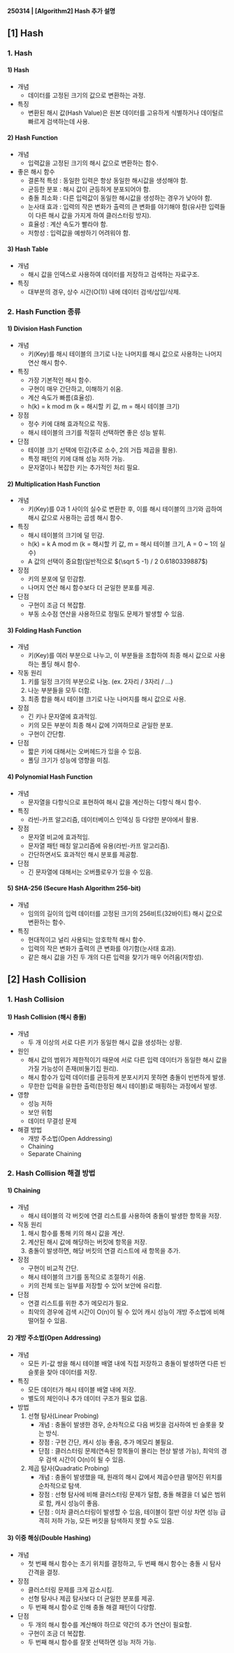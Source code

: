 **250314 | [Algorithm2] Hash 추가 설명**

## [1] Hash
### 1. Hash
#### 1) Hash
- 개념
    - 데이터를 고정된 크기의 값으로 변환하는 과정.
- 특징
    - 변환된 해시 값(Hash Value)은 원본 데이터를 고유하게 식별하거나 데이털르 빠르게 검색하는데 사용.

#### 2) Hash Function
- 개념
    - 입력값을 고정된 크기의 해시 값으로 변환하는 함수.
- 좋은 해시 함수
    - 결론적 특성 : 동일한 입력은 항상 동일한 해시값을 생성해야 함.
    - 균등한 분포 : 해시 값이 균등하게 분포되어야 함.
    - 충돌 최소화 : 다른 입력값이 동일한 해시값을 생성하는 경우가 낮아야 함.
    - 눈사태 효과 : 입력의 작은 변화가 출력의 큰 변화를 야기해야 함(유사한 입력들이 다른 해시 값을 가지게 하여 클러스터링 방지).
    - 효율성 : 계산 속도가 빨라야 함.
    - 저항성 : 입력값을 예쌍하기 어려워야 함.

#### 3) Hash Table
- 개념
    - 해시 값을 인덱스로 사용하여 데이터를 저장하고 검색하는 자료구조.
- 특징
    - 대부분의 경우, 상수 시간(O(1)) 내에 데이터 검색/삽입/삭제.

### 2. Hash Function 종류
#### 1) Division Hash Function
- 개념
    - 키(Key)를 해시 테이블의 크기로 나눈 나머지를 해시 값으로 사용하는 나머지 연산 해시 함수.
- 특징
    - 가장 기본적인 해시 함수.
    - 구현이 매우 간단하고, 이해하기 쉬움.
    - 계산 속도가 빠름(효율성).
    - h(k) = k mod m (k = 해시할 키 값, m = 해시 테이블 크기)
- 장점
    - 정수 키에 대해 효과적으로 작동.
    - 해시 테이블의 크기를 적절히 선택하면 좋은 성능 발휘.
- 단점
    - 테이블 크기 선택에 민감(주로 소수, 2의 거듭 제곱을 활용).
    - 특정 패턴의 키에 대해 성능 저하 가능.
    - 문자열이나 복잡한 키는 추가적인 처리 필요.

#### 2) Multiplication Hash Function
- 개념
    - 키(Key)를 0과 1 사이의 실수로 변환한 후, 이를 해시 테이블의 크기와 곱하여 해시 값으로 사용하는 곱셈 해시 함수.
- 특징
    - 해시 테이블의 크기에 덜 민감.
    - h(k) = k A mod m (k = 해시할 키 값, m = 해시 테이블 크기, A = 0 ~ 1의 실수)
    - A 값의 선택이 중요함(일반적으로 $(\sqrt 5 -1) / 2 0.6180339887$)
- 장점
    - 키의 분포에 덜 민감함.
    - 나머지 연산 해시 함수보다 더 균일한 분포를 제공.
- 단점
    - 구현이 조금 더 복잡함.
    - 부동 소수점 연산을 사용하므로 정밀도 문제가 발생할 수 있음.

#### 3) Folding Hash Function
- 개념
    - 키(Key)를 여러 부분으로 나누고, 이 부분들을 조합하여 최종 해시 값으로 사용하는 폴딩 해시 함수.
- 작동 원리
    1. 키를 일정 크기의 부분으로 나눔. (ex. 2자리 / 3자리 / ...)
    2. 나눈 부분들을 모두 더함.
    3. 최종 합을 해시 테이블 크기로 나눈 나머지를 해시 값으로 사용.
- 장점
    - 긴 키나 문자열에 효과적임.
    - 키의 모든 부분이 최종 해시 값에 기여하므로 균일한 분포.
    - 구현이 간단함.
- 단점
    - 짧은 키에 대해서는 오버헤드가 있을 수 있음.
    - 폴딩 크기가 성능에 영향을 미침.

#### 4) Polynomial Hash Function
- 개념
    - 문자열을 다항식으로 표현하여 해시 값을 계산하는 다항식 해시 함수.
- 특징
    - 라빈-카프 알고리즘, 데이터베이스 인덱싱 등 다양한 분야에서 활용.
- 장점
    - 문자열 비교에 효과적임.
    - 문자열 패턴 매칭 알고리즘에 유용(라빈-카프 알고리즘).
    - 간단하면서도 효과적인 해시 분포를 제공함.
- 단점
    - 긴 문자열에 대해서는 오버플로우가 있을 수 있음.

#### 5) SHA-256 (Secure Hash Algorithm 256-bit)
- 개념
    - 임의의 길이의 입력 데이터를 고정된 크기의 256비트(32바이트) 해시 값으로 변환하는 함수.
- 특징
    - 현대적이고 널리 사용되는 암호학적 해시 함수.
    - 입력의 작은 변화가 출력의 큰 변화를 야기함(눈사태 효과).
    - 같은 해시 값을 가진 두 개의 다른 입력을 찾기가 매우 어려움(저항성).

## [2] Hash Collision
### 1. Hash Collision
#### 1) Hash Collision (해시 충돌)
- 개념
    - 두 개 이상의 서로 다른 키가 동일한 해시 값을 생성하는 상황.
- 원인
    - 해시 값의 범위가 제한적이기 때문에 서로 다른 입력 데이터가 동일한 해시 값을 가질 가능성이 존재(비둘기집 원리).
    - 해시 함수가 입력 데이터를 균등하게 분포시키지 못하면 충돌이 빈번하게 발생.
    - 무한한 입력을 유한한 출력(한정된 해시 테이블)로 매핑하는 과정에서 발생.
- 영향
    - 성능 저하
    - 보안 위험
    - 데이터 무결성 문제
- 해결 방법
    - 개방 주소법(Open Addressing)
    - Chaining
    - Separate Chaining

### 2. Hash Collision 해결 방법
#### 1) Chaining
- 개념
    - 해시 테이블의 각 버킷에 연결 리스트를 사용하여 충돌이 발생한 항목을 저장.
- 작동 원리
    1. 해시 함수를 통해 키의 해시 값을 계산.
    2. 계산된 해시 값에 해당하는 버킷에 항목을 저장.
    3. 충돌이 발생하면, 해당 버킷의 연결 리스트에 새 항목을 추가.
- 장점
    - 구현이 비교적 간단.
    - 해시 테이블의 크기를 동적으로 조절하기 쉬움.
    - 키의 전체 또는 일부를 저장할 수 있어 보안에 유리함.
- 단점
    - 연결 리스트를 위한 추가 메모리가 필요.
    - 최악의 경우에 검색 시간이 O(n)이 될 수 있어 캐시 성능이 개방 주소법에 비해 떨어질 수 있음.

#### 2) 개방 주소법(Open Addressing)
- 개념
    - 모든 키-값 쌍을 해시 테이블 배열 내에 직접 저장하고 충돌이 발생하면 다른 빈 슬롯을 찾아 데이터를 저장.
- 특징
    - 모든 데이터가 해시 테이블 배열 내에 저장.
    - 별도의 체인이나 추가 데이터 구조가 필요 없음.
- 방법
    1. 선형 탐사(Linear Probing)
        - 개념 : 충돌이 발생한 경우, 순차적으로 다음 버킷을 검사하여 빈 슬롯을 찾는 방식.
        - 장점 : 구현 간단, 캐시 성능 좋음, 추가 메모리 불필요.
        - 단점 : 클러스터링 문제(연속된 항목들이 몰리는 현상 발생 가능), 최악의 경우 검색 시간이 O(n)이 될 수 있음.
    2. 제곱 탐사(Quadratic Probing)
        - 개념 : 충돌이 발생했을 때, 원래의 해시 값에서 제곱수만큼 떨어진 위치를 순차적으로 탐색.
        - 장점 : 선형 탐사에 비해 클러스터링 문제가 덜함, 충돌 해결을 더 넓은 범위로 함, 캐시 성능이 좋음.
        - 단점 : 이차 클러스터링이 발생할 수 있음, 테이블이 절반 이상 차면 성능 급격히 저하 가능, 모든 버킷을 탐색하지 못할 수도 있음.

#### 3) 이중 해싱(Double Hashing)
- 개념
    - 첫 번째 해시 함수는 초기 위치를 결정하고, 두 번째 해시 함수는 충돌 시 탐사 간격을 결정.
- 장점
    - 클러스터링 문제를 크게 감소시킴.
    - 선형 탐사나 제곱 탐사보다 더 균일한 분포를 제공.
    - 두 번째 해시 함수로 인해 충돌 해결 패턴이 다양함.
- 단점
    - 두 개의 해시 함수를 계산해야 하므로 약간의 추가 연산이 필요함.
    - 구현이 조금 더 복잡함.
    - 두 번째 해시 함수를 잘못 선택하면 성능 저하 가능.
  